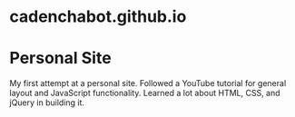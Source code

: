 # cadenchabot.github.io
# Personal Site

My first attempt at a personal site. Followed a YouTube tutorial for general layout and JavaScript functionality.
Learned a lot about HTML, CSS, and jQuery in building it.
